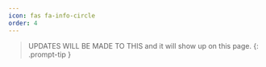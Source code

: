 ```yaml
---
icon: fas fa-info-circle
order: 4
---
```


> UPDATES WILL BE MADE TO THIS and it will show up on this page.
{: .prompt-tip }
